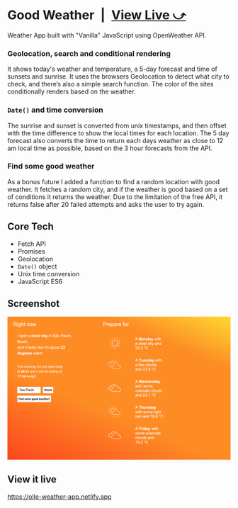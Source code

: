 # Good Weather&ensp;|&ensp;[View Live &#10555;](https://olle-weather-app.netlify.app/)

Weather App built with "Vanilla" JavaScript using OpenWeather API.

### Geolocation, search and conditional rendering
It shows today's weather and temperature, a 5-day forecast and time of sunsets and sunrise. It uses the browsers Geolocation to detect what city to check, and there’s also a simple search function. The color of the sites conditionally renders based on the weather. 

### `Date()` and time conversion
The sunrise and sunset is converted from unix timestamps, and then offset with the time difference to show the local times for each location. The 5 day forecast also converts the time to return each days weather as close to 12 am local time as possible, based on the 3 hour forecasts from the API.

### Find some good weather
As a bonus future I added a function to find a random location with good weather. It fetches a random city, and if the weather is good based on a set of  conditions it returns the weather. Due to the limitation of the free API, it returns false after 20 failed attempts and asks the user to try again.  

## Core Tech
* Fetch API
* Promises
* Geolocation
* `Date()` object 
* Unix time conversion
* JavaScript ES6

## Screenshot
![Screenshot](screenshot.png)

## View it live
https://olle-weather-app.netlify.app
